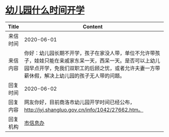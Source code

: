 # <a href="http://www.shangluo.gov.cn/zmhd/ldxxxx.jsp?urltype=leadermail.LeaderMailContentUrl&wbtreeid=1112&leadermailid=5944">幼儿园什么时间开学</a>
| Title |                                                Content                                                |
|:-----:|-------------------------------------------------------------------------------------------------------|
| 来信时间  | 2020-06-01                                                                                            |
| 来信内容  | 你好：幼儿园长期不开学，孩子在家没人带，单位不允许带孩子，娃娃只能在亲戚家东呆一天，西呆一天。是否可以上幼儿园早点开学，免我们双职工的后顾之忧，或者允许夫妻一方带薪休假，解决上幼儿园的孩子无人带的问题。 |
| 回复时间  | 2020-06-02                                                                                            |
| 回复内容  | 网友你好，目前商洛市幼儿园开学时间已经公布，http://jyj.shangluo.gov.cn/info/1042/27662.htm。                                 |
| 回复机构  | <a href="../../categories/agencies/市信息办.md">市信息办</a>                                                    |
